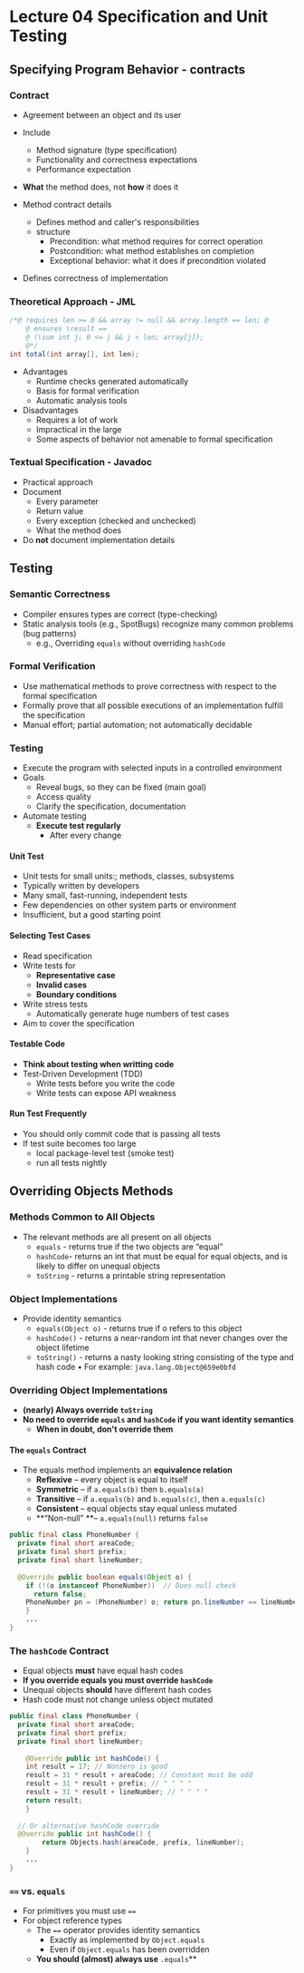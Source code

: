 # Lecture 04 Specification and Unit Testing

## Specifying Program Behavior - contracts

### Contract

* Agreement between an object and its user
* Include
  * Method signature (type specification)
  * Functionality and correctness expectations
  * Performance expectation
* **What** the method does, not **how** it does it

* Method contract details
  * Defines method and caller's responsibilities
  * structure
    * Precondition: what method requires for correct operation
    * Postcondition: what method establishes on completion
    * Exceptional behavior: what it does if precondition violated
* Defines correctness of implementation

### Theoretical Approach - JML

```java
/*@ requires len >= 0 && array != null && array.length == len; @
	@ ensures \result ==
	@ (\sum int j; 0 <= j && j < len; array[j]);
	@*/
int total(int array[], int len);
```

* Advantages
  * Runtime checks generated automatically
  * Basis for formal verification
  * Automatic analysis tools
* Disadvantages
  * Requires a lot of work
  * Impractical in the large
  * Some aspects of behavior not amenable to formal specification

### Textual Specification - Javadoc

* Practical approach
* Document
  * Every parameter
  * Return value
  * Every exception (checked and unchecked)
  * What the method does
* Do **not** document implementation details

## Testing

### Semantic Correctness

* Compiler ensures types are correct (type-checking)
* Static analysis tools (e.g., SpotBugs) recognize many common problems (bug patterns)
  * e.g., Overriding `equals` without overriding `hashCode`

### Formal Verification

* Use mathematical methods to prove correctness with respect to the formal specification
* Formally prove that all possible executions of an implementation fulfill the specification
* Manual effort; partial automation; not automatically decidable

### Testing

* Execute the program with selected inputs in a controlled environment
* Goals
  * Reveal bugs, so they can be fixed (main goal)
  * Access quality
  * Clarify the specification, documentation
* Automate testing
  * **Execute test regularly**
    * After every change

#### Unit Test

* Unit tests for small units:; methods, classes, subsystems
* Typically written by developers
* Many small, fast-running, independent tests
* Few dependencies on other system parts or environment
* Insufficient, but a good starting point

#### Selecting Test Cases

* Read specification
* Write tests for
  * **Representative case**
  * **Invalid cases**
  * **Boundary conditions**
* Write stress tests
  * Automatically generate huge numbers of test cases
* Aim to cover the specification

#### Testable Code

* **Think about testing when writting code**
* Test-Driven Development (TDD)
  * Write tests before you write the code
  * Write tests can expose API weakness

#### Run Test Frequently

* You should only commit code that is passing all tests
* If test suite becomes too large
  * local package-level test (smoke test)
  * run all tests nightly

## Overriding Objects Methods

### Methods Common to All Objects

* The relevant methods are all present on all objects
  * `equals` \- returns true if the two objects are “equal”
  * `hashCode`- returns an int that must be equal for equal objects, and is likely to differ on unequal objects
  * `toString` \- returns a printable string representation

### Object Implementations

* Provide identity semantics
  * `equals(Object o)` - returns true if o refers to this object
  * `hashCode()` - returns a near-random int that never changes over the object lifetime
  * `toString()` - returns a nasty looking string consisting of the type and hash code
    • For example: `java.lang.Object@659e0bfd`

### Overriding Object Implementations

* **(nearly) Always override `toString`**
* **No need to override `equals` and `hashCode` if you want identity semantics**
  * **When in doubt, don't override them**

#### The `equals` Contract

* The equals method implements an **equivalence relation**
  * **Reflexive** – every object is equal to itself
  * **Symmetric** – if `a.equals(b)` then `b.equals(a)`
  * **Transitive** – if `a.equals(b)` and `b.equals(c)`, then `a.equals(c)`
  * **Consistent** – equal objects stay equal unless mutated
  * **“Non-null” **– `a.equals(null)` returns `false`

```java
public final class PhoneNumber {
  private final short areaCode;
  private final short prefix;
  private final short lineNumber;
  
  @Override public boolean equals(Object o) {
    if (!(o instanceof PhoneNumber))  // Does null check
      return false;
    PhoneNumber pn = (PhoneNumber) o; return pn.lineNumber == lineNumber
	}
	...
}
```

### The `hashCode` Contract

* Equal objects **must** have equal hash codes
* **If you override equals you must override `hashCode`**
* Unequal objects **should** have different hash codes
* Hash code must not change unless object mutated

```java
public final class PhoneNumber {
  private final short areaCode;
  private final short prefix;
  private final short lineNumber;
  
	@Override public int hashCode() {
    int result = 17; // Nonzero is good
    result = 31 * result + areaCode; // Constant must be odd
    result = 31 * result + prefix; // " " " "
    result = 31 * result + lineNumber; // " " " "
    return result;
	}
  
  // Or alternative hashCode override
  @Override public int hashCode() {
		return Objects.hash(areaCode, prefix, lineNumber);
	}
	...
}
```

### `==` vs. `equals`

* For primitives you must use `==`
* For object reference types
  * The `==` operator provides identity semantics
    * Exactly as implemented by `Object.equals`
    * Even if `Object.equals` has been overridden
  * **You should (almost) always use** `.equals`**